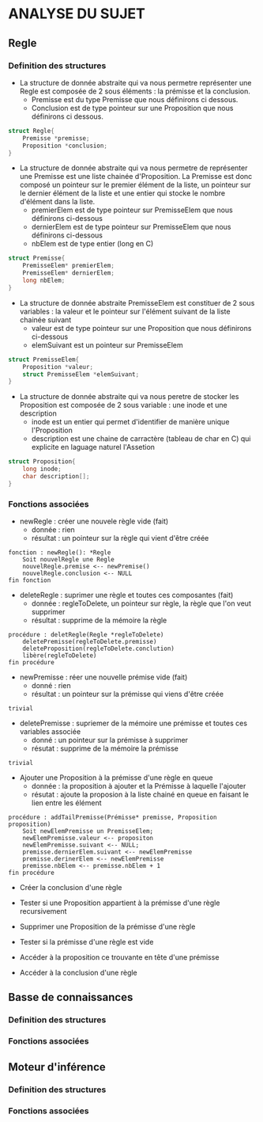 # ANALYSE DU SUJET

## Regle
### Definition des structures
* La structure de donnée abstraite qui va nous permetre représenter une Regle est composée de 2 sous éléments : la prémisse et la conclusion. 
    * Premisse est du type Premisse que nous définirons ci dessous.
    * Conclusion est de type pointeur sur une Proposition que nous définirons ci dessous.

```c
struct Regle{
    Premisse *premisse;
    Proposition *conclusion;
}
```

* La structure de donnée abstraite qui va nous permetre de représenter une Premisse est une liste chainée d'Proposition. La Premisse est donc composé un pointeur sur le premier élément de la liste, un pointeur sur le dernier élément de la liste et une entier qui stocke le nombre d'élément dans la liste.
    * premierElem est de type pointeur sur PremisseElem que nous définirons ci-dessous
    * dernierElem est de type pointeur sur PremisseElem que nous définirons ci-dessous
    * nbElem est de type entier (long en C)

```c
struct Premisse{
    PremisseElem* premierElem;
    PremisseElem* dernierElem;
    long nbElem;
}
```

* La structure de donnée abstraite PremisseElem est constituer de 2 sous variables : la valeur et le pointeur sur l'élément suivant de la liste chainée suivant
    * valeur est de type pointeur sur une Proposition que nous définirons ci-dessous
    * elemSuivant est un pointeur sur PremisseElem

```c
struct PremisseElem{
    Proposition *valeur;
    struct PremisseElem *elemSuivant;
}
```

* La structure de donnée abstraite qui va nous peretre de stocker les Proposition est composée de 2 sous variable : une inode et une description
    * inode est un entier qui permet d'identifier de manière unique l'Proposition
    * description est une chaine de carractère (tableau de char en C) qui explicite en laguage naturel l'Assetion

```c
struct Proposition{
    long inode;
    char description[];
}
```


### Fonctions associées

* newRegle : créer une nouvele règle vide (fait)
    * donnée : rien
    * résultat : un pointeur sur la règle qui vient d'être créée

```algo
fonction : newRegle(): *Regle
    Soit nouvelRegle une Regle
    nouvelRegle.premise <-- newPremise()
    nouvelRegle.conclusion <-- NULL
fin fonction
```

* deleteRegle : suprimer une règle et toutes ces composantes (fait)
    * donnée : regleToDelete, un pointeur sur règle, la règle que l'on veut supprimer
    * résultat : supprime de la mémoire la règle

```algo
procédure : deletRegle(Regle *regleToDelete)
    deletePremisse(regleToDelete.premisse)
    deleteProposition(regleToDelete.conclution)
    libère(regleToDelete)
fin procédure
```


* newPremisse : réer une nouvelle prémise vide (fait)
    * donné : rien
    * résultat : un pointeur sur la prémisse qui viens d'être créée
```algo
trivial
```

* deletePremisse : supriemer de la mémoire une prémisse et toutes ces variables associée
    * donné : un pointeur sur la prémisse à supprimer
    * résutat : supprime de la mémoire la prémisse
```algo
trivial
```


* Ajouter une Proposition à la prémisse d'une règle en queue
    * donnée : la proposition à ajouter et la Prémisse à laquelle l'ajouter
    * résutat : ajoute la proposion à la liste chainé en queue en faisant le lien entre les élément
```algo
procédure : addTailPremisse(Prémisse* premisse, Proposition proposition)
    Soit newElemPremisse un PremisseElem;
    newElemPremisse.valeur <-- propositon
    newElemPremisse.suivant <-- NULL;
    premisse.dernierElem.suivant <-- newElemPremisse
    premisse.derinerElem <-- newElemPremisse
    premisse.nbElem <-- premisse.nbElem + 1
fin procédure
```

* Créer la conclusion d'une règle

* Tester si une Proposition appartient à la prémisse d'une règle recursivement

* Supprimer une Proposition de la prémisse d'une règle

* Tester si la prémisse d'une règle est vide

* Accéder à la proposition ce trouvante en tête d'une prémisse

* Accéder à la conclusion d'une règle

## Basse de connaissances
### Definition des structures

### Fonctions associées

## Moteur d'inférence
### Definition des structures

### Fonctions associées